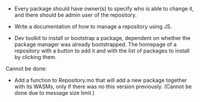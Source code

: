 * Every package should have owner(s) to specify who is able to change it, and there should be admin user of the repository.

* Write a documentation of how to manage a repository using JS.

* Dev toolkit to install or bootstrap a package, dependent on whether the package manager was already bootstrapped. The homepage of a repository with a button to add it and with the list of packages to install by clicking them.

Cannot be done:

* Add a function to Repository.mo that will add a new package together with its WASMs, only if there was no this version previously.
  (Cannot be done due to message size limit.)